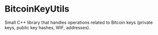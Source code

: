 # BitcoinKeyUtils
Small C++ library that handles operations related to Bitcoin keys (private keys, public key hashes, WIF, addresses).
